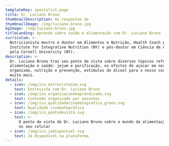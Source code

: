 ```yaml
---
templateKey: specialist-page
title: Dr. Luciano Bruno
thumbnailDescription: As respostas de
thumbnailImage: /img/luciano-bruno.jpg
bgImage: /img/luciano-bruno.jpg
titleLanding: Aprenda sobre saúde e alimentação com Dr. Luciano Bruno
curriculum: >-
  Nutricionista mestre e doutor em Alimentos e Nutrição, Health Coach pelo
  Institute for Integrative Nutrition (NY) e pós-doutor em Ciência de Alimentos
  pela Cornell University (NY).
description: >-
  Dr. Luciano Bruno traz seu ponto de vista sobre diversos tópicos referentes à
  alimentação e saúde: jejum e purificação, os efeitos do açúcar em nosso
  organismo, nutrição e prevenção, estímulos do álcool para o nosso corpo e
  muito mais.
details:
  - icon: /img/ico_entrevistacom.svg
    text: Entrevista com Dr. Luciano Bruno
  - icon: /img/ico_organizacaodeaprendizado.svg
    text: Conteúdo organizado por assuntos
  - icon: /img/ico_qualidadecinematografica_green.svg
    text: Qualidade cinematográfica
  - icon: /img/ico_pontodevista.svg
    text: >-
      O ponto de vista de Dr. Luciano Bruno sobre o mundo da alimentação direto
      no seu celular
  - icon: /img/ico_jadisponivel.svg
    text: Já disponível na plataforma
---
```


